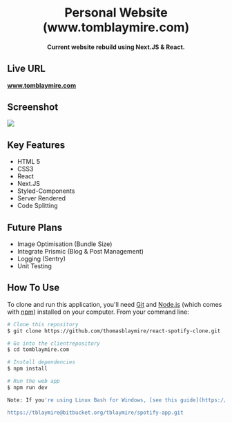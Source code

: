 <h1 align="center">
  Personal Website (www.tomblaymire.com)
  <br>
</h1>

<h4 align="center">Current website rebuild using Next.JS & React.</h4>

## Live URL

<strong>www.tomblaymire.com</strong>

## Screenshot

![](https://github.com/thomasblaymire/tomblaymire.com/blob/master/blob/master/screenshot.png)

## Key Features

- HTML 5
- CSS3
- React
- Next.JS
- Styled-Components
- Server Rendered
- Code Splitting

## Future Plans

- Image Optimisation (Bundle Size)
- Integrate Prismic (Blog & Post Management)
- Logging (Sentry)
- Unit Testing

## How To Use

To clone and run this application, you'll need [Git](https://git-scm.com) and [Node.js](https://nodejs.org/en/download/) (which comes with [npm](http://npmjs.com)) installed on your computer. From your command line:

```bash
# Clone this repository
$ git clone https://github.com/thomasblaymire/react-spotify-clone.git

# Go into the clientrepository
$ cd tomblaymire.com

# Install dependencies
$ npm install

# Run the web app
$ npm run dev

Note: If you're using Linux Bash for Windows, [see this guide](https://www.howtogeek.com/261575/how-to-run-graphical-linux-desktop-applications-from-windows-10s-bash-shell/) or use `node` from the command prompt.

https://tblaymire@bitbucket.org/tblaymire/spotify-app.git
```
